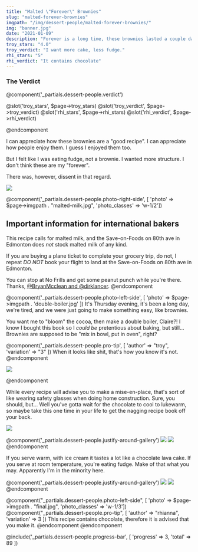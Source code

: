 ```yaml
---
title: "Malted \"Forever\" Brownies"
slug: "malted-forever-brownies"
imgpath: "/img/dessert-people/malted-forever-brownies/"
img: "banner.jpg"
date: "2021-01-09"
description: "Forever is a long time, these brownies lasted a couple days."
troy_stars: "4.0"
troy_verdict: "I want more cake, less fudge."
rhi_stars: "5"
rhi_verdict: "It contains chocolate"
---
```


<h3 class="text-center font-black text-2xl text-red-900">The Verdict</h3>

@component('_partials.dessert-people.verdict')

@slot('troy_stars', $page->troy_stars)
@slot('troy_verdict', $page->troy_verdict)
@slot('rhi_stars', $page->rhi_stars)
@slot('rhi_verdict', $page->rhi_verdict)

@endcomponent

I can appreciate how these brownies are a "good recipe". I can appreciate how people enjoy them. I guess I enjoyed them too.

But I felt like I was eating fudge, not a brownie. I wanted more structure. I don't think these are my "forever".

There was, however, dissent in that regard.

<img src="{{ $page->imgpath }}dissent.jpg" class="max-w-md mx-auto" />

@component('_partials.dessert-people.photo-right-side', [ 'photo' => $page->imgpath . "malted-milk.jpg", 'photo_classes' => 'w-1/2'])

<h2 class="text-2xl font-black">Important information for international bakers</h2>

This recipe calls for malted milk, and the Save-on-Foods on 80th ave
in Edmonton does _not_ stock malted milk of any kind.

If you are buying a plane ticket to complete your grocery trip, do not,
I repeat _DO NOT_ book your flight to land at the Save-on-Foods on 80th ave in Edmonton.

You can stop at No Frills and get some peanut punch while you're there. Thanks, [@BryanMcclean and @dirklancer](https://twitter.com/BryanMcclean/status/1344125834290814976).
@endcomponent

@component('_partials.dessert-people.photo-left-side', [ 'photo' => $page->imgpath . 'double-boiler.jpg' ])
It's Thursday evening, it's been a long day, we're tired, and we were just going to make something easy, like brownies.

You want me to "bloom" the cocoa, then make a double boiler, Claire?! I know I bought this book so I _could be_ pretentious
about baking, but still... Brownies are supposed to be "mix in bowl, put in oven", right?

@component('_partials.dessert-people.pro-tip', [ 'author' => "troy", 'variation' => "3" ])
When it looks like shit, that's how you know it's not.
@endcomponent

<img src="{{ $page->imgpath}}looks-bad.jpg" class="max-w-full" />

@endcomponent

While every recipe will advise you to make a mise-en-place, that's sort of like wearing safety glasses when doing home
construction. Sure, you should, but... Well you've gotta wait for the chocolate to cool to lukewarm, so maybe take this
one time in your life to get the nagging recipe book off your back.

<img src="{{ $page->imgpath}}mise-en-place.jpg" class="max-w-full" />

@component('_partials.dessert-people.justify-around-gallery')
<img src="{{ $page->imgpath}}whisk.gif" /> <img src="{{$page->imgpath}}pour.gif" />
@endcomponent

If you serve warm, with ice cream it tastes a lot like a chocolate lava cake. If you serve at room temperature, you're eating
fudge. Make of that what you may. Apparently I'm in the minority here.

@component('_partials.dessert-people.justify-around-gallery')
<img src="{{ $page->imgpath}}share_olivia.jpg" class="w-1/3" /> <img src="{{$page->imgpath}}share_nicola.jpg" class="w-1/3"/>
@endcomponent


@component("_partials.dessert-people.photo-left-side", [ 'photo' => $page->imgpath . "final.jpg", 'photo_classes' => 'w-1/3'])
@component("_partials.dessert-people.pro-tip", [ 'author' => "rhianna", 'variation' => 3 ])
This recipe contains chocolate, therefore it is advised that you make it.
@endcomponent
@endcomponent

<div class="mt-8">
@include('_partials.dessert-people.progress-bar', [ 'progress' => 3, 'total' => 89 ])
</div>
